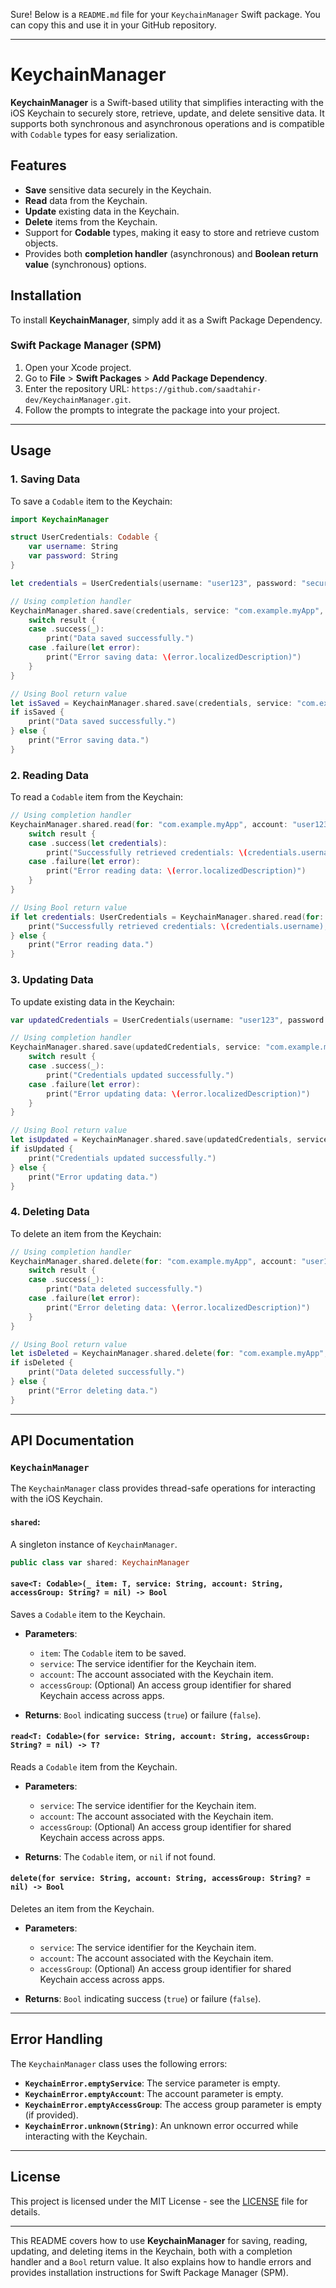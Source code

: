 Sure! Below is a `README.md` file for your `KeychainManager` Swift package. You can copy this and use it in your GitHub repository.

---

# KeychainManager

**KeychainManager** is a Swift-based utility that simplifies interacting with the iOS Keychain to securely store, retrieve, update, and delete sensitive data. It supports both synchronous and asynchronous operations and is compatible with `Codable` types for easy serialization.

## Features
- **Save** sensitive data securely in the Keychain.
- **Read** data from the Keychain.
- **Update** existing data in the Keychain.
- **Delete** items from the Keychain.
- Support for **Codable** types, making it easy to store and retrieve custom objects.
- Provides both **completion handler** (asynchronous) and **Boolean return value** (synchronous) options.

## Installation

To install **KeychainManager**, simply add it as a Swift Package Dependency.

### Swift Package Manager (SPM)

1. Open your Xcode project.
2. Go to **File** > **Swift Packages** > **Add Package Dependency**.
3. Enter the repository URL: `https://github.com/saadtahir-dev/KeychainManager.git`.
4. Follow the prompts to integrate the package into your project.

---

## Usage

### 1. **Saving Data**

To save a `Codable` item to the Keychain:

```swift
import KeychainManager

struct UserCredentials: Codable {
    var username: String
    var password: String
}

let credentials = UserCredentials(username: "user123", password: "securepassword")

// Using completion handler
KeychainManager.shared.save(credentials, service: "com.example.myApp", account: "user123") { result in
    switch result {
    case .success(_):
        print("Data saved successfully.")
    case .failure(let error):
        print("Error saving data: \(error.localizedDescription)")
    }
}

// Using Bool return value
let isSaved = KeychainManager.shared.save(credentials, service: "com.example.myApp", account: "user123")
if isSaved {
    print("Data saved successfully.")
} else {
    print("Error saving data.")
}
```

### 2. **Reading Data**

To read a `Codable` item from the Keychain:

```swift
// Using completion handler
KeychainManager.shared.read(for: "com.example.myApp", account: "user123") { (result: Result<UserCredentials, Error>) in
    switch result {
    case .success(let credentials):
        print("Successfully retrieved credentials: \(credentials.username), \(credentials.password)")
    case .failure(let error):
        print("Error reading data: \(error.localizedDescription)")
    }
}

// Using Bool return value
if let credentials: UserCredentials = KeychainManager.shared.read(for: "com.example.myApp", account: "user123") {
    print("Successfully retrieved credentials: \(credentials.username), \(credentials.password)")
} else {
    print("Error reading data.")
}
```

### 3. **Updating Data**

To update existing data in the Keychain:

```swift
var updatedCredentials = UserCredentials(username: "user123", password: "newpassword")

// Using completion handler
KeychainManager.shared.save(updatedCredentials, service: "com.example.myApp", account: "user123") { result in
    switch result {
    case .success(_):
        print("Credentials updated successfully.")
    case .failure(let error):
        print("Error updating data: \(error.localizedDescription)")
    }
}

// Using Bool return value
let isUpdated = KeychainManager.shared.save(updatedCredentials, service: "com.example.myApp", account: "user123")
if isUpdated {
    print("Credentials updated successfully.")
} else {
    print("Error updating data.")
}
```

### 4. **Deleting Data**

To delete an item from the Keychain:

```swift
// Using completion handler
KeychainManager.shared.delete(for: "com.example.myApp", account: "user123") { result in
    switch result {
    case .success(_):
        print("Data deleted successfully.")
    case .failure(let error):
        print("Error deleting data: \(error.localizedDescription)")
    }
}

// Using Bool return value
let isDeleted = KeychainManager.shared.delete(for: "com.example.myApp", account: "user123")
if isDeleted {
    print("Data deleted successfully.")
} else {
    print("Error deleting data.")
}
```

---

## API Documentation

### `KeychainManager`

The `KeychainManager` class provides thread-safe operations for interacting with the iOS Keychain.

#### `shared`:
A singleton instance of `KeychainManager`.

```swift
public class var shared: KeychainManager
```

#### `save<T: Codable>(_ item: T, service: String, account: String, accessGroup: String? = nil) -> Bool`
Saves a `Codable` item to the Keychain.

- **Parameters**:
    - `item`: The `Codable` item to be saved.
    - `service`: The service identifier for the Keychain item.
    - `account`: The account associated with the Keychain item.
    - `accessGroup`: (Optional) An access group identifier for shared Keychain access across apps.
    
- **Returns**: `Bool` indicating success (`true`) or failure (`false`).

#### `read<T: Codable>(for service: String, account: String, accessGroup: String? = nil) -> T?`
Reads a `Codable` item from the Keychain.

- **Parameters**:
    - `service`: The service identifier for the Keychain item.
    - `account`: The account associated with the Keychain item.
    - `accessGroup`: (Optional) An access group identifier for shared Keychain access across apps.
    
- **Returns**: The `Codable` item, or `nil` if not found.

#### `delete(for service: String, account: String, accessGroup: String? = nil) -> Bool`
Deletes an item from the Keychain.

- **Parameters**:
    - `service`: The service identifier for the Keychain item.
    - `account`: The account associated with the Keychain item.
    - `accessGroup`: (Optional) An access group identifier for shared Keychain access across apps.
    
- **Returns**: `Bool` indicating success (`true`) or failure (`false`).

---

## Error Handling

The `KeychainManager` class uses the following errors:

- **`KeychainError.emptyService`**: The service parameter is empty.
- **`KeychainError.emptyAccount`**: The account parameter is empty.
- **`KeychainError.emptyAccessGroup`**: The access group parameter is empty (if provided).
- **`KeychainError.unknown(String)`**: An unknown error occurred while interacting with the Keychain.

---

## License

This project is licensed under the MIT License - see the [LICENSE](LICENSE) file for details.

---

This README covers how to use **KeychainManager** for saving, reading, updating, and deleting items in the Keychain, both with a completion handler and a `Bool` return value. It also explains how to handle errors and provides installation instructions for Swift Package Manager (SPM).

